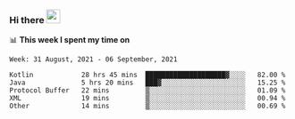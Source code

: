 ### Hi there <a href="https://www.gautamkrishnar.com/"><img src="https://media.giphy.com/media/hvRJCLFzcasrR4ia7z/giphy.gif" width="25px"></a>

📊 **This week I spent my time on**

<!--START_SECTION:waka-->
```text
Week: 31 August, 2021 - 06 September, 2021

Kotlin            28 hrs 45 mins  ████████████████████▓░░░░   82.00 % 
Java              5 hrs 20 mins   ███▓░░░░░░░░░░░░░░░░░░░░░   15.25 % 
Protocol Buffer   22 mins         ▒░░░░░░░░░░░░░░░░░░░░░░░░   01.09 % 
XML               19 mins         ▒░░░░░░░░░░░░░░░░░░░░░░░░   00.94 % 
Other             14 mins         ▒░░░░░░░░░░░░░░░░░░░░░░░░   00.69 % 
```
<!--END_SECTION:waka-->
